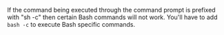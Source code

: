 If the command being executed through the command prompt is prefixed with "sh -c" then certain Bash commands will not work. You'll have to add `bash -c` to execute Bash specific commands.
